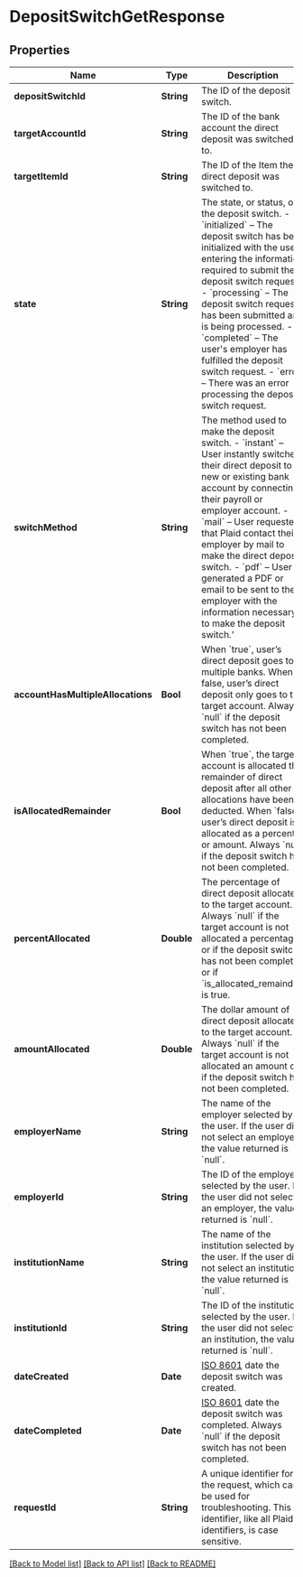 # DepositSwitchGetResponse

## Properties
Name | Type | Description | Notes
------------ | ------------- | ------------- | -------------
**depositSwitchId** | **String** | The ID of the deposit switch. | 
**targetAccountId** | **String** | The ID of the bank account the direct deposit was switched to. | 
**targetItemId** | **String** | The ID of the Item the direct deposit was switched to. | 
**state** | **String** |  The state, or status, of the deposit switch.  - &#x60;initialized&#x60; – The deposit switch has been initialized with the user entering the information required to submit the deposit switch request.  - &#x60;processing&#x60; – The deposit switch request has been submitted and is being processed.  - &#x60;completed&#x60; – The user&#39;s employer has fulfilled the deposit switch request.  - &#x60;error&#x60; – There was an error processing the deposit switch request. | 
**switchMethod** | **String** | The method used to make the deposit switch.  - &#x60;instant&#x60; – User instantly switched their direct deposit to a new or existing bank account by connecting their payroll or employer account.  - &#x60;mail&#x60; – User requested that Plaid contact their employer by mail to make the direct deposit switch.  - &#x60;pdf&#x60; – User generated a PDF or email to be sent to their employer with the information necessary to make the deposit switch.&#39; | [optional] 
**accountHasMultipleAllocations** | **Bool** | When &#x60;true&#x60;, user’s direct deposit goes to multiple banks. When false, user’s direct deposit only goes to the target account. Always &#x60;null&#x60; if the deposit switch has not been completed. | 
**isAllocatedRemainder** | **Bool** | When &#x60;true&#x60;, the target account is allocated the remainder of direct deposit after all other allocations have been deducted. When &#x60;false&#x60;, user’s direct deposit is allocated as a percent or amount. Always &#x60;null&#x60; if the deposit switch has not been completed. | 
**percentAllocated** | **Double** | The percentage of direct deposit allocated to the target account. Always &#x60;null&#x60; if the target account is not allocated a percentage or if the deposit switch has not been completed or if &#x60;is_allocated_remainder&#x60; is true. | 
**amountAllocated** | **Double** | The dollar amount of direct deposit allocated to the target account. Always &#x60;null&#x60; if the target account is not allocated an amount or if the deposit switch has not been completed. | 
**employerName** | **String** | The name of the employer selected by the user. If the user did not select an employer, the value returned is &#x60;null&#x60;. | [optional] 
**employerId** | **String** | The ID of the employer selected by the user. If the user did not select an employer, the value returned is &#x60;null&#x60;. | [optional] 
**institutionName** | **String** | The name of the institution selected by the user. If the user did not select an institution, the value returned is &#x60;null&#x60;. | [optional] 
**institutionId** | **String** | The ID of the institution selected by the user. If the user did not select an institution, the value returned is &#x60;null&#x60;. | [optional] 
**dateCreated** | **Date** | [ISO 8601](https://wikipedia.org/wiki/ISO_8601) date the deposit switch was created.  | 
**dateCompleted** | **Date** | [ISO 8601](https://wikipedia.org/wiki/ISO_8601) date the deposit switch was completed. Always &#x60;null&#x60; if the deposit switch has not been completed.  | 
**requestId** | **String** | A unique identifier for the request, which can be used for troubleshooting. This identifier, like all Plaid identifiers, is case sensitive. | 

[[Back to Model list]](../README.md#documentation-for-models) [[Back to API list]](../README.md#documentation-for-api-endpoints) [[Back to README]](../README.md)


